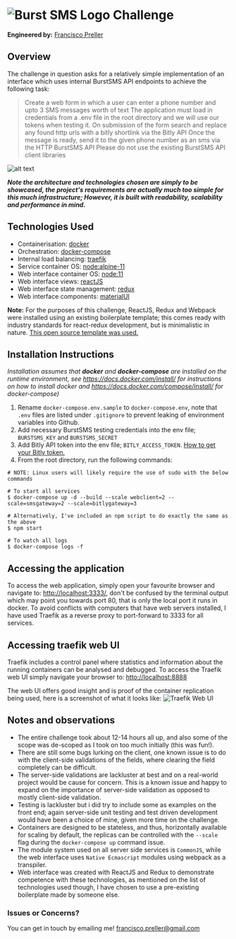 # ![Burst SMS Logo](https://cdn.burstsms.com.au/_ui/images/au/logo.png) Challenge
**Engineered by:** [Francisco Preller](https://au.linkedin.com/in/francisco-preller-64508a5a)

## Overview
The challenge in question asks for a relatively simple implementation of an interface
which uses internal BurstSMS API endpoints to achieve the following task:

> Create a web form in which a user can enter a phone number and upto 3 SMS messages worth
> of text The application must load in credentials from a .env file in the root directory and we will
> use our tokens when testing it.
> On submission of the form search and replace any found http urls with a bitly shortlink via the
> Bitly API Once the message is ready, send it to the given phone number as an sms via the
> HTTP BurstSMS API Please do not use the existing BurstSMS API client libraries

![alt text](https://bit.ly/2DqW9YR)

__*Note the architecture and technologies chosen are simply to be showcased, the
project's requirements are actually much too simple for this much infrastructure;
However, it is built with readability, scalability and performance in mind.*__

## Technologies Used
- Containerisation: [docker](https://docs.docker.com/)
- Orchestration: [docker-compose](https://docs.docker.com/compose/)
- Internal load balancing: [traefik](https://traefik.io/)
- Service container OS: [node:alpine-11](https://hub.docker.com/_/node/)
- Web interface container OS: [node:11](https://hub.docker.com/_/node/)
- Web interface views: [reactJS](https://reactjs.org/)
- Web interface state management: [redux](https://redux.js.org/)
- Web interface components: [materialUI](https://material-ui.com/)

**Note:**
For the purposes of this challenge, ReactJS, Redux and Webpack were installed using
an existing boilerplate template; this comes ready with industry standards for
react-redux development, but is minimalistic in nature.
[This open source template was used.](<https://github.com/flexdinesh/react-redux-boilerplate>)

## Installation Instructions
*Installation assumes that __docker__ and __docker-compose__ are installed on the
runtime environment, see <https://docs.docker.com/install/> for instructions on how
to install docker and <https://docs.docker.com/compose/install/> for docker-compose)*

1. Rename `docker-compose.env.sample` to `docker-compose.env`, note that `.env` files
   are listed under `.gitignore` to prevent leaking of environment variables into Github.
2. Add necessary BurstSMS testing credentials into the env file; `BURSTSMS_KEY` and `BURSTSMS_SECRET`
3. Add Bitly API token into the env file; `BITLY_ACCESS_TOKEN`.
   [How to get your Bitly token.](https://dev.bitly.com/v4/#section/HTTP-Basic-Authentication-Flow)
4. From the root directory, run the following commands:
```
# NOTE: Linux users will likely require the use of sudo with the below commands

# To start all services
$ docker-compose up -d --build --scale webclient=2 --scale=smsgateway=2 --scale=bitlygateway=3

# Alternatively, I've included an npm script to do exactly the same as the above
$ npm start

# To watch all logs
$ docker-compose logs -f
```

## Accessing the application
To access the web application, simply open your favourite browser and navigate
to: <http://localhost:3333/>, don't be confused by the terminal output which may
point you towards port 80, that is only the local port it runs in docker. To
avoid conflicts with computers that have web servers installed, I have used
Traefik as a reverse proxy to port-forward to 3333 for all services.

## Accessing traefik web UI
Traefik includes a control panel where statistics and information about the running
containers can be analysed and debugged. To access the Traefik web UI simply
navigate your browser to: <htto://localhost:8888>

The web UI offers good insight and is proof of the container replication
being used, here is a screenshot of what it looks like:
![Traefik Web UI](https://i.imgur.com/nHVZJQz.png)

## Notes and observations
- The entire challenge took about 12-14 hours all up, and also some of the scope
  was de-scoped as I took on too much initially (this was fun!).
- There are still some bugs lurking on the client, one known issue is to do with
  the client-side validations of the fields, where clearing the field completely
  can be difficult.
- The server-side validations are lackluster at best and on a real-world project
  would be cause for concern. This is a known issue and happy to expand on the
  importance of server-side validation as opposed to mostly client-side validation.
- Testing is lackluster but i did try to include some as examples on the front
  end; again server-side unit testing and test driven development would have
  been a choice of mine, given more time on the challenge.
- Containers are designed to be stateless, and thus, horizontally available for
  scaling by default, the replicas can be controlled with the `--scale` flag
  during the `docker-compose up` command issue.
- The module system used on all server side services is `CommonJS`, while the
  web interface uses `Native Ecmascript` modules using webpack as a transpiler.
- Web interface was created with ReactJS and Redux to demonstrate competence
  with these technologies, as mentioned on the list of technologies used though,
  I have chosen to use a pre-existing boilerplate made by someone else.
  
### Issues or Concerns?
You can get in touch by emailing me! [francisco.preller@gmail.com](mailto:francisco.preller@gmail.com)
